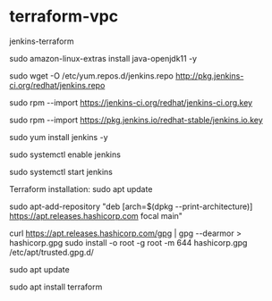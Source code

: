 # terraform-vpc

jenkins-terraform

sudo amazon-linux-extras install java-openjdk11 -y

sudo wget -O /etc/yum.repos.d/jenkins.repo http://pkg.jenkins-ci.org/redhat/jenkins.repo

sudo rpm --import https://jenkins-ci.org/redhat/jenkins-ci.org.key

sudo rpm --import https://pkg.jenkins.io/redhat-stable/jenkins.io.key

sudo yum install jenkins -y

sudo systemctl enable jenkins

sudo systemctl start jenkins

Terraform installation: sudo apt update

sudo apt-add-repository "deb [arch=$(dpkg --print-architecture)] https://apt.releases.hashicorp.com focal main"

curl https://apt.releases.hashicorp.com/gpg | gpg --dearmor > hashicorp.gpg sudo install -o root -g root -m 644 hashicorp.gpg /etc/apt/trusted.gpg.d/

sudo apt update

sudo apt install terraform
